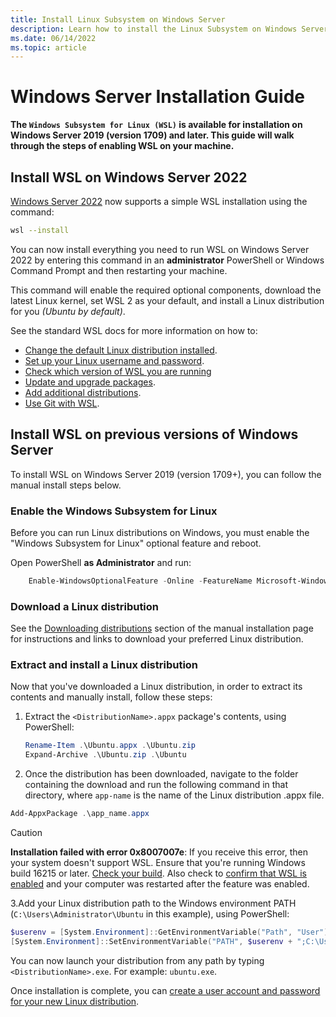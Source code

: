 ```yaml
---
title: Install Linux Subsystem on Windows Server
description: Learn how to install the Linux Subsystem on Windows Server. WSL is available for installation on Windows Server 2019 (version 1709) and later.
ms.date: 06/14/2022
ms.topic: article
---
```


# Windows Server Installation Guide

**The `Windows Subsystem for Linux (WSL)` is available for installation on Windows Server 2019 (version 1709) and later. This guide will walk through the steps of enabling WSL on your machine.**

## Install WSL on Windows Server 2022

[Windows Server 2022](/windows-server/get-started/whats-new-in-windows-server-2022) now supports a simple WSL installation using the command:

```bash
wsl --install
```

You can now install everything you need to run WSL on Windows Server 2022 by entering this command in an **administrator** PowerShell or Windows Command Prompt and then restarting your machine.

This command will enable the required optional components, download the latest Linux kernel, set WSL 2 as your default, and install a Linux distribution for you *(Ubuntu by default)*.

See the standard WSL docs for more information on how to:

- [Change the default Linux distribution installed](install.md#change-the-default-linux-distribution-installed).
- [Set up your Linux username and password](./setup/environment.md#set-up-your-linux-username-and-password).
- [Check which version of WSL you are running](./install.md#check-which-version-of-wsl-you-are-running)
- [Update and upgrade packages](./setup/environment.md#update-and-upgrade-packages).
- [Add additional distributions](./setup/environment.md#add-additional-distributions).
- [Use Git with WSL](./tutorials/wsl-git.md).

## Install WSL on previous versions of Windows Server

To install WSL on Windows Server 2019 (version 1709+), you can follow the manual install steps below.

### Enable the Windows Subsystem for Linux

Before you can run Linux distributions on Windows, you must enable the "Windows Subsystem for Linux" optional feature and reboot.

Open PowerShell **as Administrator** and run:

```powershell
    Enable-WindowsOptionalFeature -Online -FeatureName Microsoft-Windows-Subsystem-Linux

```

### Download a Linux distribution

See the [Downloading distributions](install-manual.md#downloading-distributions) section of the manual installation page for instructions and links to download your preferred Linux distribution.

### Extract and install a Linux distribution

Now that you've downloaded a Linux distribution, in order to extract its contents and manually install, follow these steps:

1. Extract the `<DistributionName>.appx` package's contents, using PowerShell:

    ```powershell
    Rename-Item .\Ubuntu.appx .\Ubuntu.zip
    Expand-Archive .\Ubuntu.zip .\Ubuntu
    ```

2. Once the distribution has been downloaded, navigate to the folder containing the download and run the following command in that directory, where `app-name` is the name of the Linux distribution .appx file.

```Powershell
Add-AppxPackage .\app_name.appx
```

> [!CAUTION]
> **Installation failed with error 0x8007007e**: If you receive this error, then your system doesn't support WSL. Ensure that you're running Windows build 16215 or later. [Check your build](troubleshooting.md#check-your-build-number). Also check to [confirm that WSL is enabled](troubleshooting.md#confirm-wsl-is-enabled) and your computer was restarted after the feature was enabled.  

3.Add your Linux distribution path to the Windows environment PATH (`C:\Users\Administrator\Ubuntu` in this example), using PowerShell:

```powershell
$userenv = [System.Environment]::GetEnvironmentVariable("Path", "User")
[System.Environment]::SetEnvironmentVariable("PATH", $userenv + ";C:\Users\Administrator\Ubuntu", "User")
```

You can now launch your distribution from any path by typing `<DistributionName>.exe`. For example: `ubuntu.exe`.

Once installation is complete, you can [create a user account and password for your new Linux distribution](./setup/environment.md#set-up-your-linux-username-and-password).
